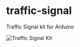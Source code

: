 traffic-signal
==============

Traffic Signal kit for Arduino

![Traffic Signal Kit](https://24.media.tumblr.com/997aa536296e58d5cb7803bc9ffc6aae/tumblr_n3rhcug6NT1rhefb9o1_500.jpg)
